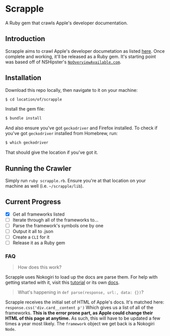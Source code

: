 # Scrapple
A Ruby gem that crawls Apple's developer documentation.

## Introduction
Scrapple aims to crawl Apple's developer documetation as listed [here](https://developer.apple.com/documentation/technologies). Once complete and working, it'll be released as a Ruby gem. It's starting point was based off of NSHipster's [`NoOverviewAvailable.com`](https://www.nooverviewavailable.com).

## Installation
Download this repo locally, then navigate to it on your machine:

```bash
$ cd location/of/scrapple
```

Install the gem file:

```bash
$ bundle install
```

And also ensure you've got `geckodriver` and Firefox installed. To check if you've got `geckodriver` installed from Homebrew, run:

```bash
$ which geckodriver
```

That should give the location if you've got it.

## Running the Crawler
Simply run `ruby scrapple.rb`. Ensure you're at that location on your machine as well (i.e. `~/scrapple/lib`).

## Current Progress

- [X] Get all frameworks listed
- [ ] Iterate through all of the frameworks to...
- [ ] Parse the framework's symbols one by one
- [ ] Output it all to .json
- [ ] Create a `CLI` for it
- [ ] Release it as a Ruby gem

### FAQ

> How does this work?

Scrapple uses Nokogiri to load up the docs are parse them. For help with getting started with it, visit this [tutorial](http://ruby.bastardsbook.com/chapters/html-parsing/) or its own [docs](https://nokogiri.org/rdoc/Nokogiri/XML/Node.html).

> What's happening in `def parse(response, url:, data: {})`?

Scrapple receives the initial set of HTML of Apple's docs. It's matched here:
`response.css('div.card__content p')`
Which gives us a list of all of the frameworks. **This is the error prone part, as Apple could change their HTML of this page at anytime.** As such, this will have to be updated a few times a year most likely. The `framework` object we get back is a Nokogiri `Node`.
